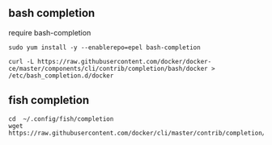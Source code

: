 
## bash completion
require bash-completion

```
sudo yum install -y --enablerepo=epel bash-completion
```


```
curl -L https://raw.githubusercontent.com/docker/docker-ce/master/components/cli/contrib/completion/bash/docker > /etc/bash_completion.d/docker
```


## fish completion

```console
cd  ~/.config/fish/completion
wget https://raw.githubusercontent.com/docker/cli/master/contrib/completion/fish/docker.fish
```

